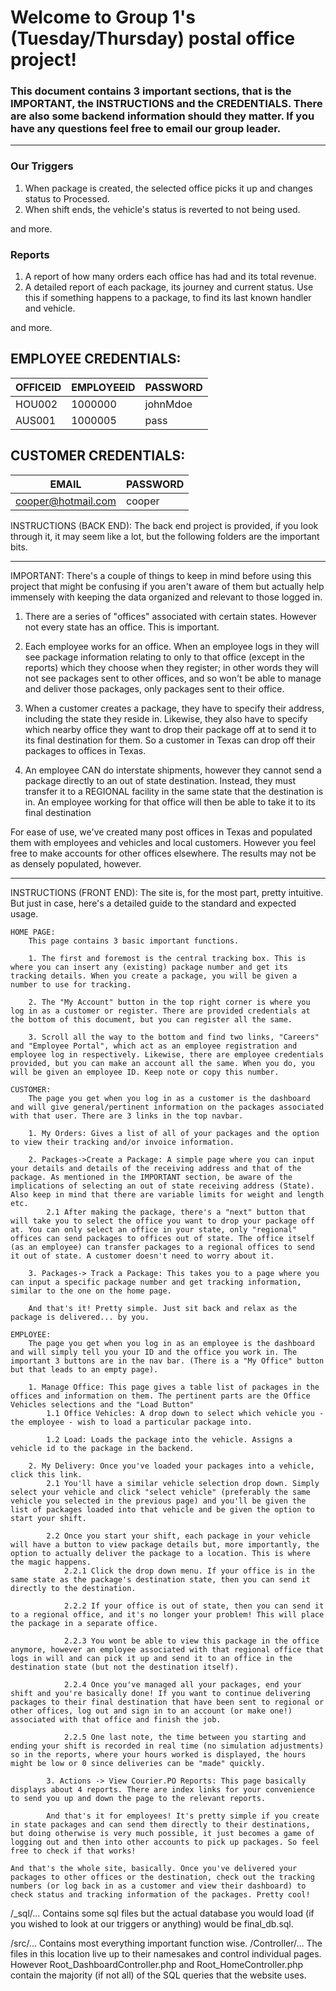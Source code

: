 # Welcome to Group 1's (Tuesday/Thursday) postal office project!

### This document contains 3 important sections, that is the IMPORTANT, the INSTRUCTIONS and the CREDENTIALS. There are also some backend information should they matter. If you have any questions feel free to email our group leader.
---
### Our Triggers
1. When package is created, the selected office picks it up and changes status to Processed.
2. When shift ends, the vehicle's status is reverted to not being used.

and more.

### Reports
1. A report of how many orders each office has had and its total revenue.
2. A detailed report of each package, its journey and current status. Use this if something happens to a package, to find its last known handler and vehicle.

and more.

## EMPLOYEE CREDENTIALS:

| OFFICEID  | EMPLOYEEID  | PASSWORD  |
|-----------|-------------|-----------|
| HOU002  | 1000000 | johnMdoe |
| AUS001 |  1000005 | pass |
         


## CUSTOMER CREDENTIALS:
| EMAIL | PASSWORD |
|---|---|
|cooper@hotmail.com | cooper|

INSTRUCTIONS (BACK END):
The back end project is provided, if you look through it, it may seem like a lot, but the following folders are the important bits.

---------------------
IMPORTANT:
There's a couple of things to keep in mind before using this project that might be confusing if you aren't aware of them but actually help immensely with keeping the data organized and relevant to those logged in.

1. There are a series of "offices" associated with certain states. However not every state has an office. This is important.

2. Each employee works for an office. When an employee logs in they will see package information relating to only to that office (except in the reports) which they choose when they register; in other words they will not see packages sent to other offices, and so won't be able to manage and deliver those packages, only packages sent to their office.

3. When a customer creates a package, they have to specify their address, including the state they reside in. Likewise, they also have to specify which nearby office they want to drop their package off at to send it to its final destination for them. So a customer in Texas can drop off their packages to offices in Texas.

4. An employee CAN do interstate shipments, however they cannot send a package directly to an out of state destination. Instead, they must transfer it to a REGIONAL facility in the same state that the destination is in. An employee working for that office will then be able to take it to its final destination

For ease of use, we've created many post offices in Texas and populated them with employees and vehicles and local customers. However you feel free to make accounts for other offices elsewhere. The results may not be as densely populated, however.

---------------------

INSTRUCTIONS (FRONT END):
The site is, for the most part, pretty intuitive. But just in case, here's a detailed guide to the standard and expected usage.

    HOME PAGE:
        This page contains 3 basic important functions. 
        
        1. The first and foremost is the central tracking box. This is where you can insert any (existing) package number and get its tracking details. When you create a package, you will be given a number to use for tracking.

        2. The "My Account" button in the top right corner is where you log in as a customer or register. There are provided credentials at the bottom of this document, but you can register all the same.

        3. Scroll all the way to the bottom and find two links, "Careers" and "Employee Portal", which act as an employee registration and employee log in respectively. Likewise, there are employee credentials provided, but you can make an account all the same. When you do, you will be given an employee ID. Keep note or copy this number.

    CUSTOMER:
        The page you get when you log in as a customer is the dashboard and will give general/pertinent information on the packages associated with that user. There are 3 links in the top navbar.

        1. My Orders: Gives a list of all of your packages and the option to view their tracking and/or invoice information.

        2. Packages->Create a Package: A simple page where you can input your details and details of the receiving address and that of the package. As mentioned in the IMPORTANT section, be aware of the implications of selecting an out of state receiving address (State). Also keep in mind that there are variable limits for weight and length etc.
            2.1 After making the package, there's a "next" button that will take you to select the office you want to drop your package off at. You can only select an office in your state, only "regional" offices can send packages to offices out of state. The office itself (as an employee) can transfer packages to a regional offices to send it out of state. A customer doesn't need to worry about it.

        3. Packages-> Track a Package: This takes you to a page where you can input a specific package number and get tracking information, similar to the one on the home page.

        And that's it! Pretty simple. Just sit back and relax as the package is delivered... by you.

    EMPLOYEE:
        The page you get when you log in as an employee is the dashboard and will simply tell you your ID and the office you work in. The important 3 buttons are in the nav bar. (There is a "My Office" button but that leads to an empty page).

        1. Manage Office: This page gives a table list of packages in the offices and information on them. The pertinent parts are the Office Vehicles selections and the "Load Button"
            1.1 Office Vehicles: A drop down to select which vehicle you - the employee - wish to load a particular package into. 

            1.2 Load: Loads the package into the vehicle. Assigns a vehicle id to the package in the backend.

        2. My Delivery: Once you've loaded your packages into a vehicle, click this link. 
            2.1 You'll have a similar vehicle selection drop down. Simply select your vehicle and click "select vehicle" (preferably the same vehicle you selected in the previous page) and you'll be given the list of packages loaded into that vehicle and be given the option to start your shift.

            2.2 Once you start your shift, each package in your vehicle will have a button to view package details but, more importantly, the option to actually deliver the package to a location. This is where the magic happens.
                2.2.1 Click the drop down menu. If your office is in the same state as the package's destination state, then you can send it directly to the destination.

                2.2.2 If your office is out of state, then you can send it to a regional office, and it's no longer your problem! This will place the package in a separate office. 

                2.2.3 You wont be able to view this package in the office anymore, however an employee associated with that regional office that logs in will and can pick it up and send it to an office in the destination state (but not the destination itself).

                2.2.4 Once you've managed all your packages, end your shift and you're basically done! If you want to continue delivering packages to their final destination that have been sent to regional or other offices, log out and sign in to an account (or make one!) associated with that office and finish the job.

                2.2.5 One last note, the time between you starting and ending your shift is recorded in real time (no simulation adjustments) so in the reports, where your hours worked is displayed, the hours might be low or 0 since deliveries can be "made" quickly.

            3. Actions -> View Courier.PO Reports: This page basically displays about 4 reports. There are index links for your convenience to send you up and down the page to the relevant reports.

            And that's it for employees! It's pretty simple if you create in state packages and can send them directly to their destinations, but doing otherwise is very much possible, it just becomes a game of logging out and then into other accounts to pick up packages. So feel free to check if that works!
        
    And that's the whole site, basically. Once you've delivered your packages to other offices or the destination, check out the tracking numbers (or log back in as a customer and view their dashboard) to check status and tracking information of the packages. Pretty cool!

/_sql/...
    Contains some sql files but the actual database you would load (if you wished to look at our triggers or anything) would be final_db.sql.

/src/...
    Contains most everything important function wise.
    /Controller/...
        The files in this location live up to their namesakes and control individual pages. However Root_DashboardController.php and Root_HomeController.php contain the majority (if not all) of the SQL queries that the website uses.
